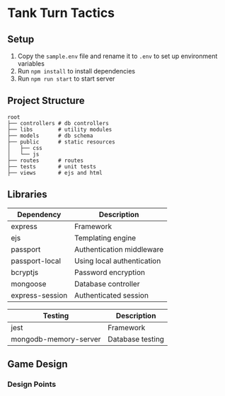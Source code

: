 # Tank Turn Tactics

## Setup
1. Copy the `sample.env` file and rename it to `.env` to set up environment variables
2. Run `npm install` to install dependencies
3. Run `npm run start` to start server

## Project Structure
```
root
├── controllers # db controllers
├── libs        # utility modules
├── models      # db schema
├── public      # static resources
│   ├── css
│   └── js
├── routes      # routes
├── tests       # unit tests
├── views       # ejs and html
```

## Libraries

| Dependency | Description 
|------------|-------------
| express | Framework 
| ejs | Templating engine
| passport | Authentication middleware
| passport-local | Using local authentication
| bcryptjs | Password encryption
| mongoose | Database controller
| express-session | Authenticated session

| Testing | Description
|------------|-------------
| jest | Framework
| mongodb-memory-server| Database testing


## Game Design

### Design Points

